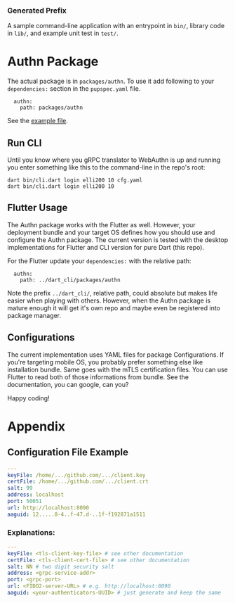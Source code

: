### Generated Prefix

A sample command-line application with an entrypoint in `bin/`, library code
in `lib/`, and example unit test in `test/`.

# Authn Package

The actual package is in `packages/authn`. To use it add following to your
`dependencies:` section in the `pupspec.yaml` file.

```
  authn:
    path: packages/authn
```

See the [example file](./pubspec.yaml).

## Run CLI

Until you know where you gRPC translator to WebAuthn is up and running you enter
something like this to the command-line in the repo's root:

```shell
dart bin/cli.dart login elli200 10 cfg.yaml
dart bin/cli.dart login elli200 10
```

## Flutter Usage

The Authn package works with the Flutter as well. However, your deployment
bundle and your target OS defines how you should use and configure the Authn
package. The current version is tested with the desktop implementations for
Flutter and CLI version for pure Dart (this repo).

For the Flutter update your `dependencies:` with the relative path:

```
  authn:
    path: ../dart_cli/packages/authn
```

Note the prefix `../dart_cli/`, relative path, could absolute but makes life
easier when playing with others. However, when the Authn package is mature
enough it will get it's own repo and maybe even be registered into package
manager.

## Configurations

The current implementation uses YAML files for package Configurations. If you're
targeting mobile OS, you probably prefer something else like installation
bundle. Same goes with the mTLS certification files. You can use Flutter to read
both of those informations from bundle. See the documentation, you can google,
can you?

Happy coding!

# Appendix

## Configuration File Example

```yaml
---
keyFile: /home/.../github.com/.../client.key
certFile: /home/.../github.com/.../client.crt
salt: 99
address: localhost
port: 50051
url: http://localhost:8090
aaguid: 12.....8-4..f-47.d-..1f-f192871a1511
```

### Explanations:

```yaml
---
keyFile: <tls-client-key-file> # see other documentation
certFile: <tls-client-cert-file> # see other documentation
salt: NN # two digit security salt
address: <grpc-service-addr>
port: <grpc-port>
url: <FIDO2-server-URL> # e.g. http://localhost:8090
aaguid: <your-authenticators-UUID> # just generate and keep the same
```
